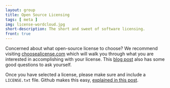 ```yaml
---
layout: group
title: Open Source Licensing
tags: [ meta ]
img: license-wordcloud.jpg
short-description: The short and sweet of software licensing. 
front: true
---
```


Concerned about what open-source license to choose? We recommend visiting [choosealicense.com](https://choosealicense.com/) which will walk you through what you are interested in accomplishing with your license.  This [blog post](http://www.crunchyfriday.com/anatomy-of-open-source-license-no-legal-terms-used/) also has some good questions to ask yourself.

Once you have selected a license, please make sure and include a `LICENSE.txt` file.  Github makes this easy, [explained in this post](https://github.com/blog/1530-choosing-an-open-source-license).







